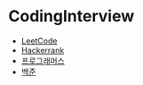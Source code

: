 # CodingInterview
- [LeetCode](https://leetcode.com/problemset/all/)
- [Hackerrank](https://www.hackerrank.com/domains/algorithms)
- [프로그래머스](https://school.programmers.co.kr/learn/challenges?order=recent)
- [백준](https://www.acmicpc.net/workbook/top)
